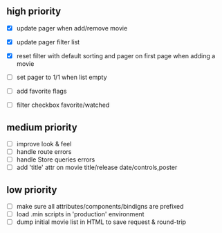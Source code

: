 ## high priority

- [x] update pager when add/remove movie
- [x] update pager filter list
- [x] reset filter with default sorting and pager on first page when adding a movie
- [ ] set pager to 1/1 when list empty

- [ ] add favorite flags
- [ ] filter checkbox favorite/watched

## medium priority

- [ ] improve look & feel
- [ ] handle route errors
- [ ] handle Store queries errors
- [ ] add 'title' attr on movie title/release date/controls,poster

## low priority

- [ ] make sure all attributes/components/bindigns are prefixed
- [ ] load .min scripts in 'production' environment
- [ ] dump initial movie list in HTML to save request & round-trip
